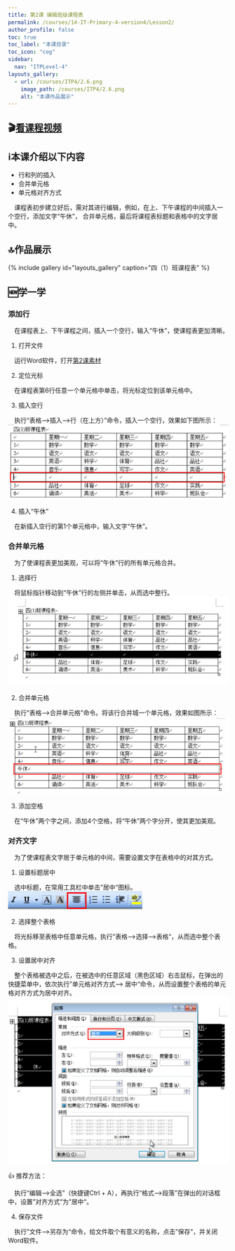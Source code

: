 ```yaml
---
title: 第2课 编辑班级课程表
permalink: /courses/14-IT-Primary-4-version4/Lesson2/
author_profile: false
toc: true
toc_label: "本课目录"
toc_icon: "cog"
sidebar:
  nav: "ITPLevel-4"
layouts_gallery:
  - url: /courses/ITP4/2.6.png
    image_path: /courses/ITP4/2.6.png
    alt: "本课作品展示"
---
```

## :clapper:[看课程视频](http://study.163.com)
##  :information_source:本课介绍以下内容
- 行和列的插入
- 合并单元格
- 单元格对齐方式

`  `课程表初步建立好后，需对其进行编辑，例如，在上、下午课程的中间插入一个空行，添加文字“午休”，
合并单元格，最后将课程表标题和表格中的文字居中。

##  :top:作品展示
{% include gallery id="layouts_gallery" caption="四（1）班课程表" %}
##  :new:学一学
### 添加行
`  `在课程表上、下午课程之间，插入一个空行，输入“午休”，使课程表更加清晰。
1. 打开文件

`  `运行Word软件，打开[第2课素材](第2课-素材.doc)

2. 定位光标

`  `在课程表第6行任意一个单元格中单击，将光标定位到该单元格中。

3. 插入空行

`  `执行“表格——>插入——>行（在上方）”命令，插入一个空行，效果如下图所示：
![](/courses/ITP4/2.1.png)

4. 插入“午休”

`  `在新插入空行的第1个单元格中，输入文字“午休”。
### 合并单元格
`  `为了使课程表更加美观，可以将“午休”行的所有单元格合并。

1. 选择行

`  `将鼠标指针移动到“午休”行的左侧并单击，从而选中整行。
![](/courses/ITP4/2.2.png)

2. 合并单元格

`  `执行“表格——>合并单元格”命令。将该行合并城一个单元格，效果如图所示：
![](/courses/ITP4/2.3.png)

3. 添加空格

`  `在“午休”两个字之间，添加4个空格，将“午休”两个字分开，使其更加美观。
### 对齐文字
`  `为了使课程表文字居于单元格的中间，需要设置文字在表格中的对其方式。
1. 设置标题居中

`  `选中标题，在常用工具栏中单击”居中“图标。![](/courses/ITP4/2.4.png)

2. 选择整个表格

`  `将光标移至表格中任意单元格，执行”表格——>选择——>表格“，从而选中整个表格。

3. 设置居中对齐

`  `整个表格被选中之后，在被选中的任意区域（黑色区域）右击鼠标，在弹出的快捷菜单中，依次执行”单元格对齐方式——>
居中“命令，从而设置整个表格的单元格对齐方式为居中对齐。
![](/courses/ITP4/2.5.png)

:+1: 推荐方法：

`  `执行“编辑——>全选”（快捷键Ctrl + A），再执行“格式——>段落”在弹出的对话框中，设置”对齐方式“为”居中“。

4. 保存文件

`  `执行”文件——>另存为“命令，给文件取个有意义的名称，点击”保存“，并关闭Word软件。






